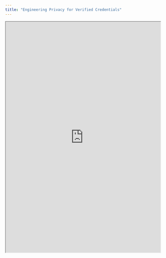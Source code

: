 ```yaml
---
title: "Engineering Privacy for Verified Credentials"
---
```




<iframe height="750" width="100%" src="https://ewelton.github.io/ktest/wiki.html#Engineering%20Privacy%20for%20Verified%20Credentials"></iframe>
